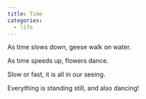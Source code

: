 ```yaml
---
title: Time
categories:
  - life
---
```

As time slows down,
geese walk on water.

As time speeds up,
flowers dance.

Slow or fast,
it is all in our seeing.

Everything is standing still,
and also dancing!
